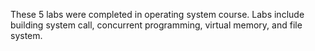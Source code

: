 These 5 labs were completed in operating system course. Labs include building system call, concurrent programming, virtual memory, and file system.
